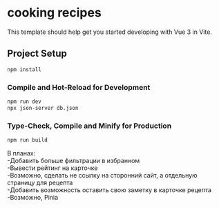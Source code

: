 # cooking recipes
This template should help get you started developing with Vue 3 in Vite.

## Project Setup

```sh
npm install
```

### Compile and Hot-Reload for Development

```sh
npm run dev
npx json-server db.json 
```

### Type-Check, Compile and Minify for Production

```sh
npm run build
```

В планах:  
-Добавить больше фильтрации в избранном  
-Вывести рейтинг на карточке  
-Возможно, сделать не ссылку на сторонний сайт, а отдельную страницу для рецепта  
-Добавить возможность оставить свою заметку в карточке рецепта
-Возможно, Pinia  
